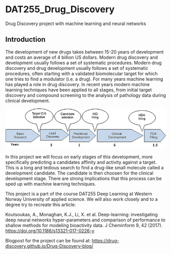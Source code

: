 # DAT255_Drug_Discovery
Drug Discovery project with machine learning and neural networks

## Introduction
The development of new drugs takes between 15-20 years of development and costs an average of 4 billion US dollars. Modern drug discovery and development usually follows a set of systematic procedures. Modern drug discovery and drug development usually follows a set of systematic procedures, often starting with a validated biomolecular target for which one tries to find a modulator (i.e. a drug). For many years machine learning has played a role in drug discovery. In recent years modern machine learning techniques have been applied to all stages, from initial target discovery and compound screening to the analysis of pathology data during clinical development.

![](images/drugdevmodel.jpg)

In this project we will focus on early stages of this development, more specifically predicting a candidates affinity and activity against a target. This is a long and tedious search to find a drug-like small molecule called a development candidate. The candidate is then choosen for the clinical development stage. There are strong implications that this process can be sped up with machine learning techniques.

This project is a part of the course DAT255 Deep Learning at Western Norway University of applied science. We will also work closely and to a degree try to recreate this article:

Koutsoukas, A., Monaghan, K.J., Li, X. et al. Deep-learning: investigating deep neural networks hyper-parameters and comparison of performance to shallow methods for modeling bioactivity data. J Cheminform 9, 42 (2017). https://doi.org/10.1186/s13321-017-0226-y


Blogpost for the project can be found at: https://drug-discovery.github.io/Drug-Discovery-blog/

